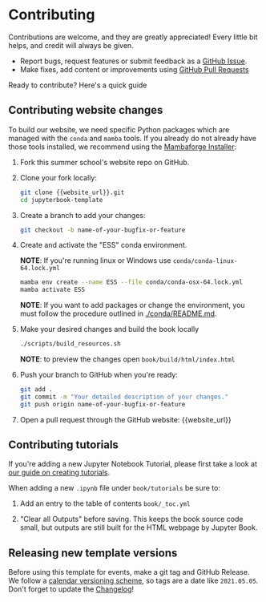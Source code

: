 # Contributing

Contributions are welcome, and they are greatly appreciated! Every little bit
helps, and credit will always be given.

- Report bugs, request features or submit feedback as a [GitHub Issue](https://docs.github.com/en/issues/tracking-your-work-with-issues/about-issues).
- Make fixes, add content or improvements using [GitHub Pull Requests](https://docs.github.com/en/github/collaborating-with-issues-and-pull-requests/about-pull-requests)

Ready to contribute? Here's a quick guide


## Contributing website changes

To build our website, we need specific Python packages which are managed with the `conda` and `mamba` tools. If you already do not already have those tools installed, we recommend using the [Mambaforge Installer](https://github.com/conda-forge/miniforge#mambaforge):


1. Fork this summer school's website repo on GitHub.

1. Clone your fork locally:

    ```sh
    git clone {{website_url}}.git
    cd jupyterbook-template
    ```

1. Create a branch to add your changes:

    ```sh
    git checkout -b name-of-your-bugfix-or-feature
    ```

1. Create and activate the "ESS" conda environment.

   __NOTE__: If you're running linux or Windows use `conda/conda-linux-64.lock.yml`
    ```sh
    mamba env create --name ESS --file conda/conda-osx-64.lock.yml
    mamba activate ESS
    ```
   __NOTE__: If you want to add packages or change the environment,
    you must follow the procedure outlined in [./conda/README.md](./conda/README.md).

1. Make your desired changes and build the book locally

    ```sh
    ./scripts/build_resources.sh
    ```
   __NOTE__: to preview the changes open `book/build/html/index.html`

1. Push your branch to GitHub when you're ready:

    ```sh
    git add .
    git commit -m "Your detailed description of your changes."
    git push origin name-of-your-bugfix-or-feature
    ```

1. Open a pull request through the GitHub website: {{website_url}}


## Contributing tutorials

If you're adding a new Jupyter Notebook Tutorial, please first take a look at [our guide on creating tutorials](https://uwhackweek.github.io/hackweeks-as-a-service/resources/tutorial-resources.html).

When adding a new `.ipynb` file under `book/tutorials` be sure to:

  1. Add an entry to the table of contents `book/_toc.yml`

  1. "Clear all Outputs" before saving. This keeps the book source code small, but outputs are still built for the HTML webpage by Jupyter Book.


## Releasing new template versions
Before using this template for events, make a git tag and GitHub Release. We follow a [calendar versioning scheme](https://calver.org), so tags are a date like `2021.05.05`. Don't forget to update the [Changelog](./CHANGELOG.md)!
